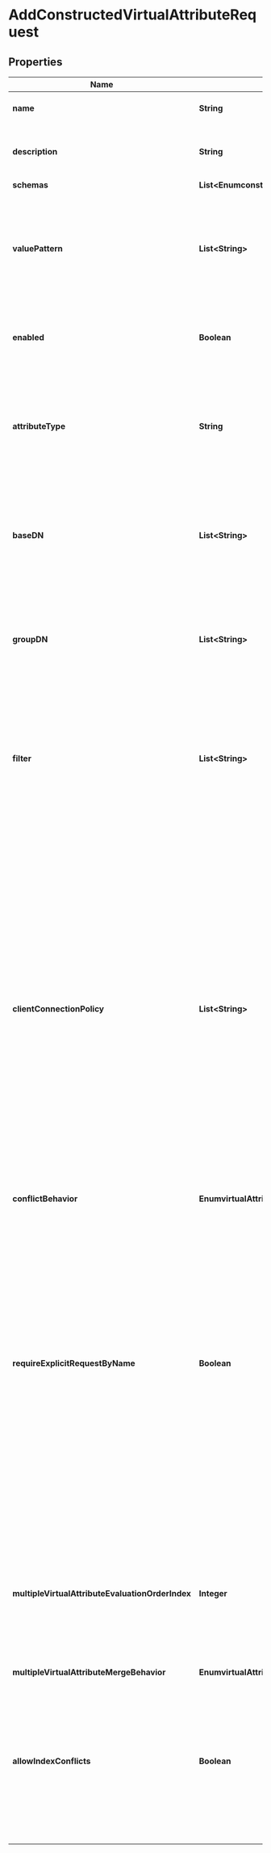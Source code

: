 

# AddConstructedVirtualAttributeRequest


## Properties

| Name | Type | Description | Notes |
|------------ | ------------- | ------------- | -------------|
|**name** | **String** | Name of the new Virtual Attribute |  |
|**description** | **String** | A description for this Virtual Attribute |  [optional] |
|**schemas** | **List&lt;EnumconstructedVirtualAttributeSchemaUrn&gt;** |  |  |
|**valuePattern** | **List&lt;String&gt;** | Specifies a pattern for constructing the virtual attribute value using fixed text and attribute values from the entry. |  |
|**enabled** | **Boolean** | Indicates whether the Virtual Attribute is enabled for use. |  |
|**attributeType** | **String** | Specifies the attribute type for the attribute whose values are to be dynamically assigned by the virtual attribute. |  |
|**baseDN** | **List&lt;String&gt;** | Specifies the base DNs for the branches containing entries that are eligible to use this virtual attribute. |  [optional] |
|**groupDN** | **List&lt;String&gt;** | Specifies the DNs of the groups whose members can be eligible to use this virtual attribute. |  [optional] |
|**filter** | **List&lt;String&gt;** | Specifies the search filters to be applied against entries to determine if the virtual attribute is to be generated for those entries. |  [optional] |
|**clientConnectionPolicy** | **List&lt;String&gt;** | Specifies a set of client connection policies for which this Virtual Attribute should be generated. If this is undefined, then this Virtual Attribute will always be generated. If it is associated with one or more client connection policies, then this Virtual Attribute will be generated only for operations requested by clients assigned to one of those client connection policies. |  [optional] |
|**conflictBehavior** | **EnumvirtualAttributeConflictBehaviorProp** |  |  [optional] |
|**requireExplicitRequestByName** | **Boolean** | Indicates whether attributes of this type must be explicitly included by name in the list of requested attributes. Note that this will only apply to virtual attributes which are associated with an attribute type that is operational. It will be ignored for virtual attributes associated with a non-operational attribute type. |  [optional] |
|**multipleVirtualAttributeEvaluationOrderIndex** | **Integer** | Specifies the order in which virtual attribute definitions for the same attribute type will be evaluated when generating values for an entry. |  [optional] |
|**multipleVirtualAttributeMergeBehavior** | **EnumvirtualAttributeMultipleVirtualAttributeMergeBehaviorProp** |  |  [optional] |
|**allowIndexConflicts** | **Boolean** | Indicates whether the server should allow creating or altering this virtual attribute definition even if it conflicts with one or more indexes defined in the server. |  [optional] |



